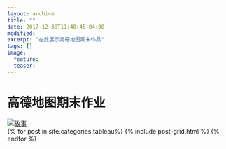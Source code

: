 ```yaml
---
layout: archive
title: ""
date: 2017-12-30T11:40:45-04:00
modified:
excerpt: "在此展示高德地图期末作品"
tags: []
image: 
  feature: 
  teaser: 
---
```

# 高德地图期末作业
<div class='tableauPlaceholder' id='viz1515236706210' style='position: relative'><noscript><a href='#'><img alt='故事 ' src='https:&#47;&#47;public.tableau.com&#47;static&#47;images&#47;6_&#47;6_221&#47;sheet7&#47;1_rss.png' style='border: none' /></a></noscript><object class='tableauViz'  style='display:none;'><param name='host_url' value='https%3A%2F%2Fpublic.tableau.com%2F' /> <param name='embed_code_version' value='3' /> <param name='site_root' value='' /><param name='name' value='6_221&#47;sheet7' /><param name='tabs' value='no' /><param name='toolbar' value='yes' /><param name='static_image' value='https:&#47;&#47;public.tableau.com&#47;static&#47;images&#47;6_&#47;6_221&#47;sheet7&#47;1.png' /> <param name='animate_transition' value='yes' /><param name='display_static_image' value='yes' /><param name='display_spinner' value='yes' /><param name='display_overlay' value='yes' /><param name='display_count' value='yes' /><param name='filter' value='publish=yes' /></object></div><script type='text/javascript'>var divElement = document.getElementById('viz1515236706210');var vizElement = divElement.getElementsByTagName('object')[0];vizElement.style.width='1016px';vizElement.style.height='991px';var scriptElement = document.createElement('script');scriptElement.src = 'https://public.tableau.com/javascripts/api/viz_v1.js';vizElement.parentNode.insertBefore(scriptElement, vizElement);</script>



<div class="tiles">
{% for post in site.categories.tableau%}
  {% include post-grid.html %}
{% endfor %}
</div><!-- /.tiles 把所有categories 有 visualization列出來-->